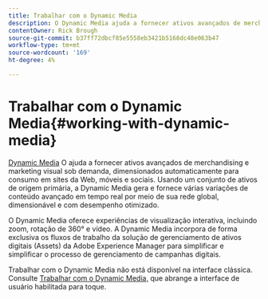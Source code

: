 ```yaml
---
title: Trabalhar com o Dynamic Media
description: O Dynamic Media ajuda a fornecer ativos avançados de merchandising e marketing visual sob demanda, dimensionados automaticamente para consumo em sites da Web, móveis e sociais. Usando um conjunto de ativos de origem primária, a Dynamic Media gera e fornece várias variações de conteúdo avançado em tempo real por meio de sua rede global, dimensionável e com desempenho otimizado
contentOwner: Rick Brough
source-git-commit: b37ff72dbcf85e5558eb3421b5168dc48e063b47
workflow-type: tm+mt
source-wordcount: '169'
ht-degree: 4%

---
```



# Trabalhar com o Dynamic Media{#working-with-dynamic-media}

[Dynamic Media](https://business.adobe.com/products/experience-manager/assets/dynamic-media.html) O ajuda a fornecer ativos avançados de merchandising e marketing visual sob demanda, dimensionados automaticamente para consumo em sites da Web, móveis e sociais. Usando um conjunto de ativos de origem primária, a Dynamic Media gera e fornece várias variações de conteúdo avançado em tempo real por meio de sua rede global, dimensionável e com desempenho otimizado.

O Dynamic Media oferece experiências de visualização interativa, incluindo zoom, rotação de 360° e vídeo. A Dynamic Media incorpora de forma exclusiva os fluxos de trabalho da solução de gerenciamento de ativos digitais (Assets) da Adobe Experience Manager para simplificar e simplificar o processo de gerenciamento de campanhas digitais.

Trabalhar com o Dynamic Media não está disponível na interface clássica. Consulte [Trabalhar com o Dynamic Media,](/help/assets/dynamic-media/dynamic-media.md) que abrange a interface de usuário habilitada para toque.

<!-- 

OBSOLETE UNTIL INTEGRATING SCENE7 TOPIC GETS A MAJOR UPDATE
>[!NOTE]
>
>If you are using Dynamic Media, you cannot simultaneously use automatic uploads available if you have [integrated Dynamic Media Classic into AEM](/help/sites-cloud/administering/integrating-scene7.md). Dynamic Media is disabled by default.

-->

